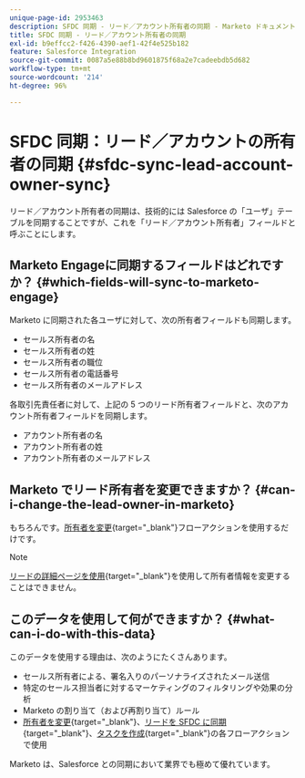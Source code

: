 ```yaml
---
unique-page-id: 2953463
description: SFDC 同期 - リード／アカウント所有者の同期 - Marketo ドキュメント - 製品ドキュメント
title: SFDC 同期 - リード／アカウント所有者の同期
exl-id: b9effcc2-f426-4390-aef1-42f4e525b182
feature: Salesforce Integration
source-git-commit: 0087a5e88b8bd9601875f68a2e7cadeebdb5d682
workflow-type: tm+mt
source-wordcount: '214'
ht-degree: 96%

---
```


# SFDC 同期：リード／アカウントの所有者の同期 {#sfdc-sync-lead-account-owner-sync}

リード／アカウント所有者の同期は、技術的には Salesforce の「ユーザ」テーブルを同期することですが、これを「リード／アカウント所有者」フィールドと呼ぶことにします。

## Marketo Engageに同期するフィールドはどれですか？ {#which-fields-will-sync-to-marketo-engage}

Marketo に同期された各ユーザに対して、次の所有者フィールドも同期します。

* セールス所有者の名
* セールス所有者の姓
* セールス所有者の職位
* セールス所有者の電話番号
* セールス所有者のメールアドレス

各取引先責任者に対して、上記の 5 つのリード所有者フィールドと、次のアカウント所有者フィールドを同期します。

* アカウント所有者の名
* アカウント所有者の姓
* アカウント所有者のメールアドレス

## Marketo でリード所有者を変更できますか？ {#can-i-change-the-lead-owner-in-marketo}

もちろんです。[所有者を変更](/help/marketo/product-docs/core-marketo-concepts/smart-campaigns/salesforce-flow-actions/change-owner.md){target="_blank"}フローアクションを使用するだけです。

>[!NOTE]
>
>[リードの詳細ページを使用](/help/marketo/product-docs/core-marketo-concepts/smart-lists-and-static-lists/managing-people-in-smart-lists/using-the-person-detail-page.md){target="_blank"}を使用して所有者情報を変更することはできません。

## このデータを使用して何ができますか？ {#what-can-i-do-with-this-data}

このデータを使用する理由は、次のようにたくさんあります。

* セールス所有者による、署名入りのパーソナライズされたメール送信
* 特定のセールス担当者に対するマーケティングのフィルタリングや効果の分析
* Marketo の割り当て（および再割り当て）ルール
* [所有者を変更](/help/marketo/product-docs/core-marketo-concepts/smart-campaigns/salesforce-flow-actions/change-owner.md){target="_blank"}、[リードを SFDC に同期](/help/marketo/product-docs/core-marketo-concepts/smart-campaigns/salesforce-flow-actions/sync-person-to-sfdc.md){target="_blank"}、[タスクを作成](/help/marketo/product-docs/core-marketo-concepts/smart-campaigns/salesforce-flow-actions/create-task.md){target="_blank"}の各フローアクションで使用

Marketo は、Salesforce との同期において業界でも極めて優れています。
